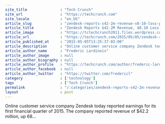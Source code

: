```yaml
---
site_title               : "Tech Crunch"
site_url                 : "https://techcrunch.com"
site_locale              : "en_US"
article_slug             : "zendesk-reports-s42-2m-revenue-s0-10-loss-per-share-for-q1-2015"
article_title            : "Zendesk Reports $42.2M Revenue, $0.10 Loss Per Share For Q1 2015"
article_image            : "https://tctechcrunch2011.files.wordpress.com/2015/02/zendesk-earnings.png?w=764&h=400&crop=1"
article_url              : "https://techcrunch.com/2015/05/05/zendesk-reports-42-2m-revenue-0-10-loss-per-share-for-q1-2015/"
article_published_at     : "2015-05-05T13:25:37-03:00"
article_description      : "Online customer service company Zendesk today reported earnings for its first financial quarter of 2015. The company reported revenue of $42.2 million, up 68..."
article_author_name      : "Frederic Lardinois"
article_author_image     : null
article_author_biography : null
article_author_profile   : "https://techcrunch.com/author/frederic-lardinois/"
article_author_facebook  : null
article_author_twitter   : "https://twitter.com/fredericl"
category                 : ['technology']
tags                     : ['Tech Crunch']
permalink                : "/:categories/zendesk-reports-s42-2m-revenue-s0-10-loss-per-share-for-q1-2015/"
layout                   : post
---
```


Online customer service company Zendesk today reported earnings for its first financial quarter of 2015. The company reported revenue of $42.2 million, up 68...
